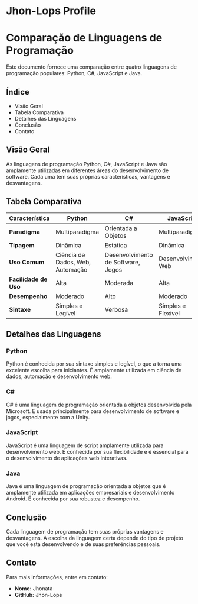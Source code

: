 # Jhon-Lops Profile

# Comparação de Linguagens de Programação

Este documento fornece uma comparação entre quatro linguagens de programação populares: Python, C#, JavaScript e Java.

## Índice
- Visão Geral
- Tabela Comparativa
- Detalhes das Linguagens
- Conclusão
- Contato

## Visão Geral
As linguagens de programação Python, C#, JavaScript e Java são amplamente utilizadas em diferentes áreas do desenvolvimento de software. Cada uma tem suas próprias características, vantagens e desvantagens.

## Tabela Comparativa

| Característica       | Python                          | C#                              | JavaScript                     | Java                            |
|----------------------|---------------------------------|---------------------------------|--------------------------------|---------------------------------|
| **Paradigma**        | Multiparadigma                  | Orientada a Objetos             | Multiparadigma                 | Orientada a Objetos             |
| **Tipagem**          | Dinâmica                        | Estática                        | Dinâmica                       | Estática                        |
| **Uso Comum**        | Ciência de Dados, Web, Automação| Desenvolvimento de Software, Jogos | Desenvolvimento Web            | Aplicações Empresariais, Android|
| **Facilidade de Uso**| Alta                            | Moderada                        | Alta                           | Moderada                        |
| **Desempenho**       | Moderado                        | Alto                            | Moderado                       | Alto                            |
| **Sintaxe**          | Simples e Legível               | Verbosa                         | Simples e Flexível             | Verbosa                         |

## Detalhes das Linguagens

### Python
Python é conhecida por sua sintaxe simples e legível, o que a torna uma excelente escolha para iniciantes. É amplamente utilizada em ciência de dados, automação e desenvolvimento web.

### C#
C# é uma linguagem de programação orientada a objetos desenvolvida pela Microsoft. É usada principalmente para desenvolvimento de software e jogos, especialmente com a Unity.

### JavaScript
JavaScript é uma linguagem de script amplamente utilizada para desenvolvimento web. É conhecida por sua flexibilidade e é essencial para o desenvolvimento de aplicações web interativas.

### Java
Java é uma linguagem de programação orientada a objetos que é amplamente utilizada em aplicações empresariais e desenvolvimento Android. É conhecida por sua robustez e desempenho.

## Conclusão
Cada linguagem de programação tem suas próprias vantagens e desvantagens. A escolha da linguagem certa depende do tipo de projeto que você está desenvolvendo e de suas preferências pessoais.

## Contato
Para mais informações, entre em contato:
- **Nome:** Jhonata
- **GitHub:** Jhon-Lops
